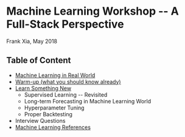 # Machine Learning Workshop -- A Full-Stack Perspective

Frank Xia, May 2018


## Table of Content

* [Machine Learning in Real World](sections/ML_positions.md)
* [Warm-up (what you should know already)](sections/you_should_know.md)
* [Learn Something New](sections/new_stuffs/new_stuffs.html)
    * Supervised Learning -- Revisited
    * Long-term Forecasting in Machine Learning World
    * Hyperparameter Tuning
    * Proper Backtesting
* Interview Questions
* [Machine Learning References](sections/reference/reference.md)

